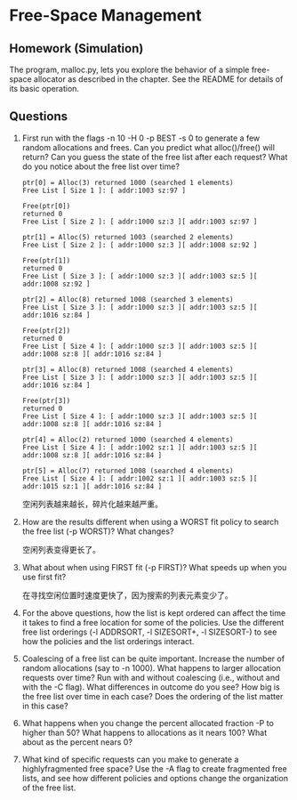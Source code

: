 # Free-Space Management

## Homework (Simulation) 

The program, malloc.py, lets you explore the behavior of a simple free-space allocator as described in the chapter. See the README for details of its basic operation. 

## Questions 

1. First run with the flags -n 10 -H 0 -p BEST -s 0 to generate a few random allocations and frees. Can you predict what alloc()/free() will return? Can you guess the state of the free list after each request? What do you notice about the free list over time? 

    ```
    ptr[0] = Alloc(3) returned 1000 (searched 1 elements)
    Free List [ Size 1 ]: [ addr:1003 sz:97 ]
    
    Free(ptr[0])
    returned 0
    Free List [ Size 2 ]: [ addr:1000 sz:3 ][ addr:1003 sz:97 ]
    
    ptr[1] = Alloc(5) returned 1003 (searched 2 elements)
    Free List [ Size 2 ]: [ addr:1000 sz:3 ][ addr:1008 sz:92 ]
    
    Free(ptr[1])
    returned 0
    Free List [ Size 3 ]: [ addr:1000 sz:3 ][ addr:1003 sz:5 ][ addr:1008 sz:92 ]
    
    ptr[2] = Alloc(8) returned 1008 (searched 3 elements)
    Free List [ Size 3 ]: [ addr:1000 sz:3 ][ addr:1003 sz:5 ][ addr:1016 sz:84 ]
    
    Free(ptr[2])
    returned 0
    Free List [ Size 4 ]: [ addr:1000 sz:3 ][ addr:1003 sz:5 ][ addr:1008 sz:8 ][ addr:1016 sz:84 ]
    
    ptr[3] = Alloc(8) returned 1008 (searched 4 elements)
    Free List [ Size 3 ]: [ addr:1000 sz:3 ][ addr:1003 sz:5 ][ addr:1016 sz:84 ]
    
    Free(ptr[3])
    returned 0
    Free List [ Size 4 ]: [ addr:1000 sz:3 ][ addr:1003 sz:5 ][ addr:1008 sz:8 ][ addr:1016 sz:84 ]
    
    ptr[4] = Alloc(2) returned 1000 (searched 4 elements)
    Free List [ Size 4 ]: [ addr:1002 sz:1 ][ addr:1003 sz:5 ][ addr:1008 sz:8 ][ addr:1016 sz:84 ]
    
    ptr[5] = Alloc(7) returned 1008 (searched 4 elements)
    Free List [ Size 4 ]: [ addr:1002 sz:1 ][ addr:1003 sz:5 ][ addr:1015 sz:1 ][ addr:1016 sz:84 ]
    ```
    
    空闲列表越来越长，碎片化越来越严重。

2. How are the results different when using a WORST fit policy to search the free list (-p WORST)? What changes? 

    空闲列表变得更长了。

3. What about when using FIRST fit (-p FIRST)? What speeds up when you use first fit? 

    在寻找空闲位置时速度更快了，因为搜索的列表元素变少了。

4. For the above questions, how the list is kept ordered can affect the time it takes to find a free location for some of the policies. Use the different free list orderings (-l ADDRSORT, -l SIZESORT+, -l SIZESORT-) to see how the policies and the list orderings interact.

5. Coalescing of a free list can be quite important. Increase the number of random allocations (say to -n 1000). What happens to larger allocation requests over time? Run with and without coalescing (i.e., without and with the -C flag). What differences in outcome do you see? How big is the free list over time in each case? Does the ordering of the list matter in this case? 

6. What happens when you change the percent allocated fraction -P to higher than 50? What happens to allocations as it nears 100? What about as the percent nears 0? 

7. What kind of specific requests can you make to generate a highlyfragmented free space? Use the -A flag to create fragmented free lists, and see how different policies and options change the organization of the free list.
